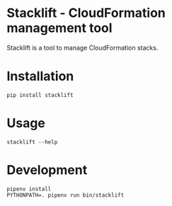 Stacklift - CloudFormation management tool
===============================================

Stacklift is a tool to manage CloudFormation stacks.

# Installation
```
pip install stacklift
```

# Usage
```
stacklift --help
```

# Development
```
pipenv install
PYTHONPATH=. pipenv run bin/stacklift
```
